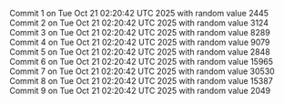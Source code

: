 Commit 1 on Tue Oct 21 02:20:42 UTC 2025 with random value 2445
Commit 2 on Tue Oct 21 02:20:42 UTC 2025 with random value 3124
Commit 3 on Tue Oct 21 02:20:42 UTC 2025 with random value 8289
Commit 4 on Tue Oct 21 02:20:42 UTC 2025 with random value 9079
Commit 5 on Tue Oct 21 02:20:42 UTC 2025 with random value 2848
Commit 6 on Tue Oct 21 02:20:42 UTC 2025 with random value 15965
Commit 7 on Tue Oct 21 02:20:42 UTC 2025 with random value 30530
Commit 8 on Tue Oct 21 02:20:42 UTC 2025 with random value 15387
Commit 9 on Tue Oct 21 02:20:42 UTC 2025 with random value 2049
